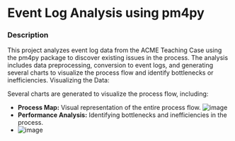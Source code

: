 # Event Log Analysis using pm4py
### Description
This project analyzes event log data from the ACME Teaching Case using the pm4py package to discover existing issues in the process. The analysis includes data preprocessing, conversion to event logs, and generating several charts to visualize the process flow and identify bottlenecks or inefficiencies.
Visualizing the Data:

Several charts are generated to visualize the process flow, including:
- **Process Map:** Visual representation of the entire process flow.
![image](https://github.com/user-attachments/assets/1c217fbd-3b09-45ac-a085-b90e2995d83c)
- **Performance Analysis:** Identifying bottlenecks and inefficiencies in the process.
- ![image](https://github.com/user-attachments/assets/58c7d2e3-6049-41ae-817a-74926a5df633)
